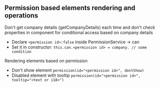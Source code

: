## Permission based elements rendering and operations

Don't get company details (getCompanyDetails) each time and don't check properties in component for conditional access based on company details

- Declare `<permission id>:false` inside PermissionService -> can
- Set it in constructor: `this.can.<permission id> = company. // some condition` 

Rendering elements based on permission

- Don't show element `permission(id="<permission id>", dontShow)`
- Disabled element with tooltip `permission(id="<permission id>", tooltip="<text or i18>")`